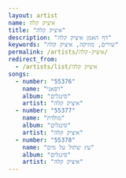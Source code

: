 ```yaml
---
layout: artist
name: איציק קלה
title: "איציק קלה"
description: "דף האמן איציק קלה"
keywords: "שירים, מוזיקה, איציק קלה"
permalink: /artists/איציק-קלה/
redirect_from:
  - /artists/list/איציק קלה
songs:
  - number: "55376"
    name: "רפאני"
    album: "סינגלים"
    artist: "איציק קלה"
  - number: "55377"
    name: "מולדת"
    album: "סינגלים"
    artist: "איציק קלה"
  - number: "55378"
    name: "עץ שתול על מים"
    album: "סינגלים"
    artist: "איציק קלה"
---
```

